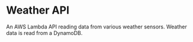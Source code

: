 # Weather API

An AWS Lambda API reading data from various weather sensors. Weather data is read from a DynamoDB.
